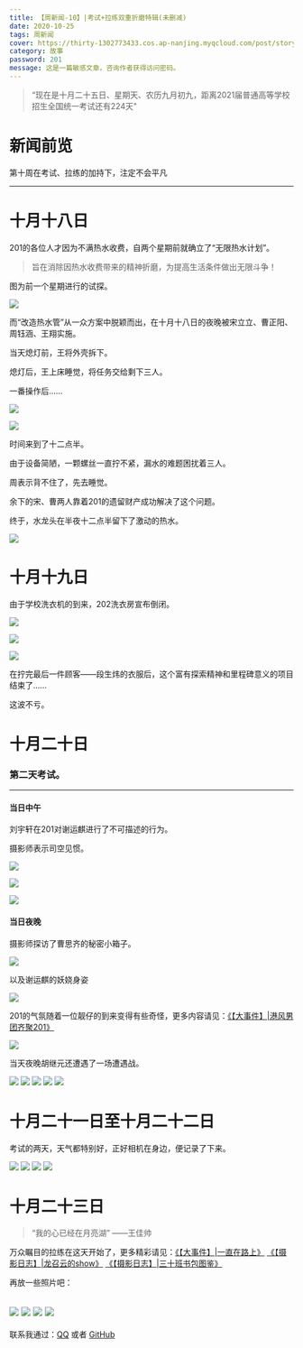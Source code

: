 ```yaml
---
title: 【周新闻-10】|考试+拉练双重折磨特辑(未删减)
date: 2020-10-25
tags: 周新闻
cover: https://thirty-1302773433.cos.ap-nanjing.myqcloud.com/post/story-focus/walking/DSC_8313.JPG
category: 故事
password: 201
message: 这是一篇敏感文章，咨询作者获得访问密码。
---
```

> “现在是十月二十五日、星期天、农历九月初九，距离2021届普通高等学校招生全国统一考试还有224天"

# 新闻前览  
第十周在考试、拉练的加持下，注定不会平凡 

---
# 十月十八日  

201的各位人才因为不满热水收费，自两个星期前就确立了“无限热水计划”。

> 旨在消除因热水收费带来的精神折磨，为提高生活条件做出无限斗争！

图为前一个星期进行的试探。

![](https://thirty-1302773433.cos.ap-nanjing.myqcloud.com/weekly-news/10/DSC_7420.JPG)

而“改造热水管”从一众方案中脱颖而出，在十月十八日的夜晚被宋立立、曹正阳、周钰涵、王翔实施。

当天熄灯前，王将外壳拆下。  

熄灯后，王上床睡觉，将任务交给剩下三人。  

一番操作后……

![](https://thirty-1302773433.cos.ap-nanjing.myqcloud.com/weekly-news/10/20201019_003245_HDR.jpg)

![](https://thirty-1302773433.cos.ap-nanjing.myqcloud.com/weekly-news/10/20201018_235710.jpg)

时间来到了十二点半。 

由于设备简陋，一颗螺丝一直拧不紧，漏水的难题困扰着三人。 

周表示背不住了，先去睡觉。

余下的宋、曹两人靠着201的遗留财产成功解决了这个问题。

终于，水龙头在半夜十二点半留下了激动的热水。  

![](https://thirty-1302773433.cos.ap-nanjing.myqcloud.com/weekly-news/10/20201019_003253.jpg)

# 十月十九日  

由于学校洗衣机的到来，202洗衣房宣布倒闭。  

![](https://thirty-1302773433.cos.ap-nanjing.myqcloud.com/weekly-news/10/DSC_7469.JPG)

![](https://thirty-1302773433.cos.ap-nanjing.myqcloud.com/weekly-news/10/DSC_7493.JPG)

![](https://thirty-1302773433.cos.ap-nanjing.myqcloud.com/weekly-news/10/DSC_7514.JPG)

在拧完最后一件顾客——段生炜的衣服后，这个富有探索精神和里程碑意义的项目结束了……

这波不亏。  

# 十月二十日 

### 第二天考试。

----
#### 当日中午 

刘宇轩在201对谢运麒进行了不可描述的行为。

摄影师表示司空见惯。  

![](https://thirty-1302773433.cos.ap-nanjing.myqcloud.com/weekly-news/10/DSC_7578.JPG)

![](https://thirty-1302773433.cos.ap-nanjing.myqcloud.com/weekly-news/10/DSC_7579.JPG)

![](https://thirty-1302773433.cos.ap-nanjing.myqcloud.com/weekly-news/10/DSC_7583.JPG)

#### 当日夜晚  

摄影师探访了曹思齐的秘密小箱子。  


![](https://thirty-1302773433.cos.ap-nanjing.myqcloud.com/weekly-news/10/DSC_7642.JPG)

以及谢运麒的妖娆身姿  


![](https://thirty-1302773433.cos.ap-nanjing.myqcloud.com/weekly-news/10/DSC_7664.JPG)

201的气氛随着一位靓仔的到来变得有些奇怪，更多内容请见：[《【大事件】|港风男团齐聚201》](/story-focus/hair-show/)

![](https://thirty-1302773433.cos.ap-nanjing.myqcloud.com/weekly-news/10/DSC_7672.JPG)

当天夜晚胡继元还遭遇了一场遭遇战。 


![](https://thirty-1302773433.cos.ap-nanjing.myqcloud.com/weekly-news/10/DSC_7752.JPG)
![](https://thirty-1302773433.cos.ap-nanjing.myqcloud.com/weekly-news/10/DSC_7754.JPG)
![](https://thirty-1302773433.cos.ap-nanjing.myqcloud.com/weekly-news/10/DSC_7755.JPG)
![](https://thirty-1302773433.cos.ap-nanjing.myqcloud.com/weekly-news/10/DSC_7758.JPG)
![](https://thirty-1302773433.cos.ap-nanjing.myqcloud.com/weekly-news/10/DSC_7759.JPG)

# 十月二十一日至十月二十二日  

考试的两天，天气都特别好，正好相机在身边，便记录了下来。  

![](https://thirty-1302773433.cos.ap-nanjing.myqcloud.com/weekly-news/10/DSC_7807.JPG)
![](https://thirty-1302773433.cos.ap-nanjing.myqcloud.com/weekly-news/10/DSC_7808.JPG)
![](https://thirty-1302773433.cos.ap-nanjing.myqcloud.com/weekly-news/10/DSC_7845.JPG)
![](https://thirty-1302773433.cos.ap-nanjing.myqcloud.com/weekly-news/10/DSC_7855.JPG)

# 十月二十三日  

> “我的心已经在月亮湖” ——王佳帅  

万众瞩目的拉练在这天开始了，更多精彩请见：[《【大事件】|一直在路上》](/story-focus/walking/)  [《【摄影日志】|龙召云的show》](/photo-diary/walking-of-long/)  [《【摄影日志】|三十班书包图鉴》](/photo-diary/schoolbags-on-the-road/)

再放一些照片吧：  

![](https://thirty-1302773433.cos.ap-nanjing.myqcloud.com/weekly-news/10/DSC_8232.JPG)
![](https://thirty-1302773433.cos.ap-nanjing.myqcloud.com/weekly-news/10/DSC_8329.JPG)
![](https://thirty-1302773433.cos.ap-nanjing.myqcloud.com/weekly-news/10/DSC_8944.JPG)
![](https://thirty-1302773433.cos.ap-nanjing.myqcloud.com/weekly-news/10/DSC_8620.JPG)
---

联系我通过：[QQ](https://thirty-1302773433.cos.ap-nanjing.myqcloud.com/post/about/1601644798481_temp_qrcode_share_9993.png) 或者 [GitHub](https://github.com)  

